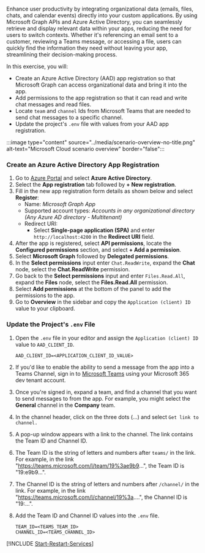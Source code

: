 <!-- markdownlint-disable MD041 -->

Enhance user productivity by integrating organizational data (emails, files, chats, and calendar events) directly into your custom applications. By using Microsoft Graph APIs and Azure Active Directory, you can seamlessly retrieve and display relevant data within your apps, reducing the need for users to switch contexts. Whether it's referencing an email sent to a customer, reviewing a Teams message, or accessing a file, users can quickly find the information they need without leaving your app, streamlining their decision-making process.

In this exercise, you will:

- Create an Azure Active Directory (AAD) app registration so that Microsoft Graph can access organizational data and bring it into the app.
- Add permissions to the app registration so that it can read and write chat messages and read files.
- Locate `team` and `channel` Ids from Microsoft Teams that are needed to send chat messages to a specific channel.
- Update the project's `.env` file with values from your AAD app registration.

:::image type="content" source="../media/scenario-overview-no-title.png" alt-text="Microsoft Cloud scenario overview" border="false":::

### Create an Azure Active Directory App Registration

1. Go to [Azure Portal](https://portal.azure.com) and select **Azure Active Directory**.
1. Select the **App registration** tab followed by **+ New registration**.
1. Fill in the new app registration form details as shown below and select **Register**:
    - Name: *Microsoft Graph App*
    - Supported account types: *Accounts in any organizational directory (Any Azure AD directory - Multitenant)*
    - Redirect URI: 
        - Select **Single-page application (SPA)** and enter `http://localhost:4200` in the **Redirect URI** field.
1. After the app is registered, select **API permissions**, locate the **Configured permissions** section, and select **+ Add a permission**.
1. Select **Microsoft Graph** followed by **Delegated permissions**.
1. In the **Select permissions** input enter `Chat.ReadWrite`, expand the **Chat** node, select the **Chat.ReadWrite** permission.
1. Go back to the **Select permissions** input and enter `Files.Read.All`, expand the **Files** node, select the **Files.Read.All** permission.
1. Select **Add permissions** at the bottom of the panel to add the permissions to the app.
1. Go to **Overview** in the sidebar and copy the `Application (client) ID` value to your clipboard.

### Update the Project's `.env` File

1. Open the `.env` file in your editor and assign the `Application (client) ID` value to `AAD_CLIENT_ID`.

    ```
    AAD_CLIENT_ID=<APPLICATION_CLIENT_ID_VALUE>
    ```

1. If you'd like to enable the ability to send a message from the app into a Teams Channel, sign in to [Microsoft Teams](https://teams.microsoft.com) using your Microsoft 365 dev tenant account.

1. Once you're signed in, expand a team, and find a channel that you want to send messages to from the app. For example, you might select the **General** channel in the **Company** team.

1. In the channel header, click on the three dots (...) and select `Get link to channel.`

1. A pop-up window appears with a link to the channel. The link contains the Team ID and Channel ID.

1. The Team ID is the string of letters and numbers after `teams/` in the link. For example, in the link "https://teams.microsoft.com/l/team/19%3ae9b9...", the Team ID is "19:e9b9...".

1. The Channel ID is the string of letters and numbers after `/channel/` in the link. For example, in the link "https://teams.microsoft.com/l/channel/19%3a....", the Channel ID is "19:...".

1. Add the Team ID and Channel ID values into the `.env` file.

    ```
    TEAM_ID=<TEAMS_TEAM_ID>
    CHANNEL_ID=<TEAMS_CHANNEL_ID>
    ```

[!INCLUDE [Start-Restart-Services](./Start-Restart-Services.md)]